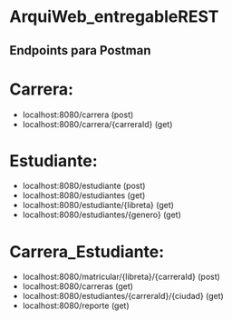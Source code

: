 # ArquiWeb_entregableREST
## Endpoints para Postman

# Carrera:
- localhost:8080/carrera (post)
- localhost:8080/carrera/{carreraId} (get)

# Estudiante:
- localhost:8080/estudiante (post)
- localhost:8080/estudiantes (get)
- localhost:8080/estudiante/{libreta} (get)
- localhost:8080/estudiantes/{genero} (get)


# Carrera_Estudiante:
- localhost:8080/matricular/{libreta}/{carreraId} (post)
- localhost:8080/carreras (get)
- localhost:8080/estudiantes/{carreraId}/{ciudad} (get)
- localhost:8080/reporte (get)
